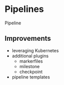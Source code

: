 <!-- .slide: class="center" -->
# Pipelines


<!-- .slide: class="dark center" -->
<div class="label">Pipeline</div>

## Improvements

* leveraging Kubernetes
* additional plugins
    * markerfiles
    * milestone
    * checkpoint
* pipeline templates


<!-- .slide: class="center light" -->
<!-- .slide: data-background="../img/core/k8s-agent-provisioning.svg" data-background-size="contain" data-background-color="#FFF" -->


<!-- .slide: class="center light" -->
<!-- .slide: data-background="../img/core/pipeline-parallel-sequential.png" data-background-size="contain" data-background-color="#FFF" -->


<!-- .slide: class="center light" -->
<!-- .slide: data-background="../img/multibranch-pipeline.png" data-background-size="contain" data-background-color="#FFF" -->


<!-- .slide: class="center light" -->
<!-- .slide: data-background="../img/core/pipeline-matrix.png" data-background-size="contain" data-background-color="#FFF" -->